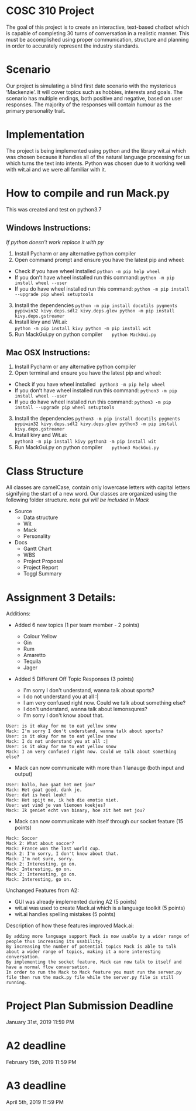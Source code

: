 # COSC 310 Project
The goal of this project is to create an interactive, text-based chatbot which is capable of completing 30 turns of conversation in a realistic manner. This must be accomplished using proper communication, structure and planning in order to accurately represent the industry standards. 

# Scenario
Our project is simulating a blind first date scenario with the mysterious ‘Mackenzie’. It will cover topics such as hobbies, interests and goals. The scenario has multiple endings, both positive and negative, based on user responses. The majority of the responses will contain humour as the primary personality trait.

# Implementation
The project is being implemented using python and the library wit.ai which was chosen because it handles all of the natural language processing for us which turns the text into intents. Python was chosen due to it working well with wit.ai and we were all familiar with it. 

# How to compile and run Mack.py 
This was created and test on python3.7
## Windows Instructions: 

*If python doesn’t work replace it with py*

1. Install Pycharm or any alternative python compiler 
2. Open command prompt and ensure you have the latest pip and wheel:
  - Check if you have wheel installed
	` python -m pip help wheel `
  - If you don’t have wheel installed run this command: 
   `python -m pip install wheel --user  `
  - If you do have wheel installed run this command:
   `python -m pip install --upgrade pip wheel setuptools`
3. Install the dependencies
`python -m pip install docutils pygments pypiwin32 kivy.deps.sdl2 kivy.deps.glew
python -m pip install kivy.deps.gstreamer`
4. Install kivy and Wit.ai:    
`python -m pip install kivy
python -m pip install wit`
5. Run MackGui.py on python compiler
`	python MackGui.py`

## Mac OSX Instructions:
1. Install Pycharm or any alternative python compiler 
2. Open terminal and ensure you have the latest pip and wheel:
  - Check if you have wheel installed
	` python3 -m pip help wheel`
  - If you don’t have wheel installed run this command:
  ` python3 -m pip install wheel --user  `
  - If you do have wheel installed run this command:
  ` python3 -m pip install --upgrade pip wheel setuptools `
3. Install the dependencies
`python3 -m pip install docutils pygments pypiwin32 kivy.deps.sdl2 kivy.deps.glew
python3 -m pip install kivy.deps.gstreamer`
4. Install kivy and Wit.ai:    
`python3 -m pip install kivy
python3 -m pip install wit`
5. Run MackGui.py on python compiler
`	python3 MackGui.py`

# Class Structure
All classes are camelCase, contain only lowercase letters with capital letters signifying the start of a new word. Our classes are organized using the following folder structure. *note gui will be included in Mack*

  + Source
    + Data structure
    + Wit
    + Mack
    + Personality  
  + Docs
    + Gantt Chart
    + WBS
    + Project Proposal
    + Project Report
    + Toggl Summary
 
# Assignment 3 Details:


Additions: 
  + Added 6 new topics (1 per team member - 2 points)
    + Colour Yellow
    + Gin 
    + Rum
    + Amaretto
    + Tequila
    + Jager
   
  + Added 5 Different Off Topic Responses (3 points)
    + I'm sorry I don't understand, wanna talk about sports?
    + I do not understand you at all :|
    + I am very confused right now. Could we talk about something else?
    + I don't understand, wanna talk about lemonsqures?
    + I'm sorry I don't know about that.
   
```
User: is it okay for me to eat yellow snow
Mack: I'm sorry I don't understand, wanna talk about sports?
User: is it okay for me to eat yellow snow
Mack: I do not understand you at all :|
User: is it okay for me to eat yellow snow
Mack: I am very confused right now. Could we talk about something else?
```
  
  + Mack can now communicate with more than 1 lanauge (both input and output)

```
User: hallo, hoe gaat het met jou?
Mack: Het gaat goed, dank je.
User: dat is heel leuk!
Mack: Het spijt me, ik heb die emotie niet.
User: wat vind je van liemoen koekjes?
Mack: Ik geniet echt van binary, hoe zit het met jou?
```
  + Mack can now communicate with itself through our socket feature (15 points)

```
Mack: Soccer
Mack 2: What about soccer?
Mack: France won the last world cup.
Mack 2: I'm sorry, I don't know about that.
Mack: I'm not sure, sorry.
Mack 2: Interesting, go on.
Mack: Interesting, go on.
Mack 2: Interesting, go on.
Mack: Interesting, go on.
```
Unchanged Features from A2: 
  + GUI was already implemented during A2 (5 points)
  + wit.ai was used to create Mack.ai which is a language toolkit (5 points)
  + wit.ai handles spelling mistakes (5 points)
    

Description of how these features improved Mack.ai: 
```
By adding more language support Mack is now usable by a wider range of people thus increasing its usability.
By increasing the number of potential topics Mack is able to talk about a wider range of topics, making it a more interesting conversation.
By implementing the socket feature, Mack can now talk to itself and have a normal flow conversation. 
In order to run the Mack to Mack feature you must run the server.py file then run the mack.py file while the server.py file is still running.
```

# Project Plan Submission Deadline
January 31st, 2019 11:59 PM 

# A2 deadline
February 15th, 2019 11:59 PM 

# A3 deadline
April 5th, 2019 11:59 PM
